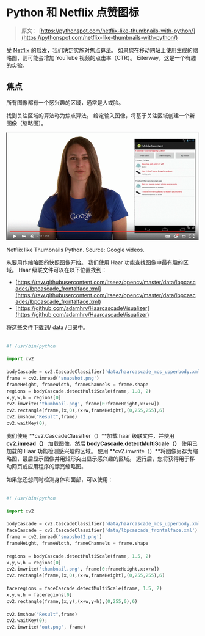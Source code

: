 # Python 和 Netflix 点赞图标

> 原文： [https://pythonspot.com/netflix-like-thumbnails-with-python/](https://pythonspot.com/netflix-like-thumbnails-with-python/)

受 [Netflix](https://techblog.netflix.com/2016/03/extracting-image-metadata-at-scale.html) 的启发，我们决定实施对焦点算法。 如果您在移动网站上使用生成的缩略图，则可能会增加 YouTube 视频的点击率（CTR）。
Eiterway，这是一个有趣的实验。

## 焦点


所有图像都有一个感兴趣的区域，通常是人或脸。

找到关注区域的算法称为焦点算法。 给定输入图像，将基于关注区域创建一个新图像（缩略图）。

![Netflix like Thumbnails Python](img/4ff0874e193357fd06d6aca13d7dc8c4.jpg)

Netflix like Thumbnails Python. Source: Google videos. 

从要用作缩略图的快照图像开始。 我们使用 Haar 功能查找图像中最有趣的区域。 Haar 级联文件可以在以下位置找到：

*   [https://raw.githubusercontent.com/Itseez/opencv/master/data/lbpcascades/lbpcascade_frontalface.xml](https://raw.githubusercontent.com/Itseez/opencv/master/data/lbpcascades/lbpcascade_frontalface.xml)
*   [https://github.com/adamhrv/HaarcascadeVisualizer](https://github.com/adamhrv/HaarcascadeVisualizer)

将这些文件下载到/ data /目录中。

```py

#! /usr/bin/python

import cv2

bodyCascade = cv2.CascadeClassifier('data/haarcascade_mcs_upperbody.xml')
frame = cv2.imread('snapshot.png')
frameHeight, frameWidth, frameChannels = frame.shape
regions = bodyCascade.detectMultiScale(frame, 1.8, 2)
x,y,w,h = regions[0]
cv2.imwrite('thumbnail.png', frame[0:frameHeight,x:x+w])
cv2.rectangle(frame,(x,0),(x+w,frameHeight),(0,255,255),6)
cv2.imshow("Result",frame)
cv2.waitKey(0);

```

我们使用 **cv2.CascadeClassifier（）**加载 haar 级联文件，并使用 **cv2.imread（）**
加载图像，然后 **bodyCascade.detectMultiScale（）** 使用已加载的 Haar 功能检测感兴趣的区域。
使用 **cv2.imwrite（）**将图像另存为缩略图，最后显示图像并用矩形突出显示感兴趣的区域。 运行后，您将获得用于移动网页或应用程序的漂亮缩略图。

如果您还想同时检测身体和面部，可以使用：

```py

#! /usr/bin/python

import cv2

bodyCascade = cv2.CascadeClassifier('data/haarcascade_mcs_upperbody.xml')
faceCascade = cv2.CascadeClassifier('data/lbpcascade_frontalface.xml')
frame = cv2.imread('snapshot2.png')
frameHeight, frameWidth, frameChannels = frame.shape

regions = bodyCascade.detectMultiScale(frame, 1.5, 2)
x,y,w,h = regions[0]
cv2.imwrite('thumbnail.png', frame[0:frameHeight,x:x+w])
cv2.rectangle(frame,(x,0),(x+w,frameHeight),(0,255,255),6)

faceregions = faceCascade.detectMultiScale(frame, 1.5, 2)
x,y,w,h = faceregions[0]
cv2.rectangle(frame,(x,y),(x+w,y+h),(0,255,0),6)

cv2.imshow("Result",frame)
cv2.waitKey(0);
cv2.imwrite('out.png', frame)

```